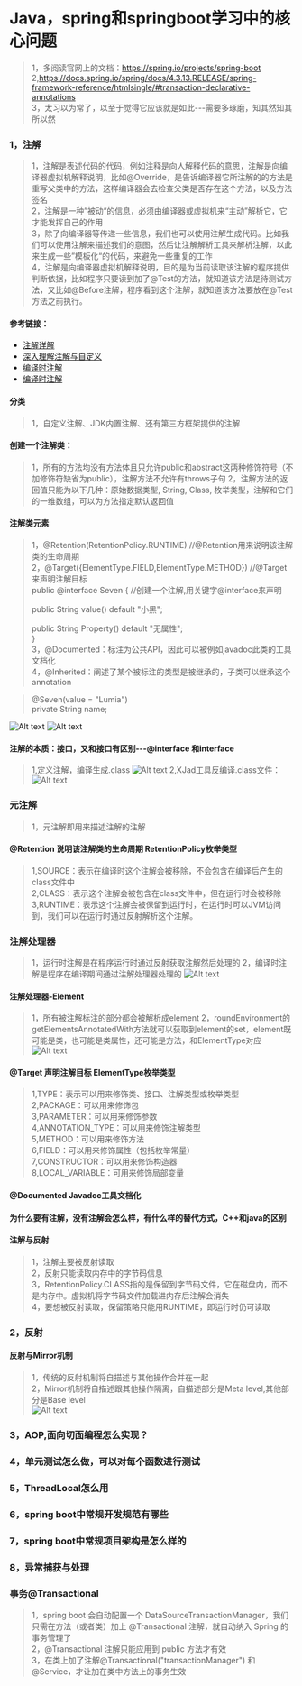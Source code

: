 # Java，spring和springboot学习中的核心问题
>1，多阅读官网上的文档：https://spring.io/projects/spring-boot          
>2,https://docs.spring.io/spring/docs/4.3.13.RELEASE/spring-framework-reference/htmlsingle/#transaction-declarative-annotations                     
>3，太习以为常了，以至于觉得它应该就是如此---需要多琢磨，知其然知其所以然           

### 1，注解
>1，注解是表述代码的代码，例如注释是向人解释代码的意思，注解是向编译器虚拟机解释说明，比如@Override，是告诉编译器它所注解的的方法是重写父类中的方法，这样编译器会去检查父类是否存在这个方法，以及方法签名                  
>2，注解是一种”被动“的信息，必须由编译器或虚拟机来“主动”解析它，它才能发挥自己的作用                                   
>3，除了向编译器等传递一些信息，我们也可以使用注解生成代码。比如我们可以使用注解来描述我们的意图，然后让注解解析工具来解析注解，以此来生成一些”模板化“的代码，来避免一些重复的工作                          
>4，注解是向编译器虚拟机解释说明，目的是为当前读取该注解的程序提供判断依据，比如程序只要读到加了@Test的方法，就知道该方法是待测试方法，又比如@Before注解，程序看到这个注解，就知道该方法要放在@Test方法之前执行。                               

#### 参考链接：
* [注解详解](https://www.zhihu.com/question/47449512) 
* [深入理解注解与自定义](https://www.cnblogs.com/peida/archive/2013/04/24/3036689.html)
* [编译时注解](https://juejin.im/post/5d1c6806f265da1b8608a2a8) 
* [编译时注解](https://blog.csdn.net/fei20121106/article/details/73742537) 


#### 分类
>1，自定义注解、JDK内置注解、还有第三方框架提供的注解

#### 创建一个注解类：
>1，所有的方法均没有方法体且只允许public和abstract这两种修饰符号（不加修饰符缺省为public），注解方法不允许有throws子句 
>2，注解方法的返回值只能为以下几种：原始数据类型, String, Class, 枚举类型，注解和它们的一维数组，可以为方法指定默认返回值          

#### 注解类元素
>1，@Retention(RetentionPolicy.RUNTIME) //@Retention用来说明该注解类的生命周期                 
>2，@Target({ElementType.FIELD,ElementType.METHOD}) //@Target来声明注解目标              
>public @interface Seven { //创建一个注解,用关键字@interface来声明            
>          
>    public String value() default "小黑";            
>            
>    public String Property() default "无属性";          
>}             
>3，@Documented：标注为公共API，因此可以被例如javadoc此类的工具文档化    
>4，@Inherited：阐述了某个被标注的类型是被继承的，子类可以继承这个annotation      

>@Seven(value = "Lumia")         
>private String name;               

![Alt text](./注解引用.jpg "注解引用")
![Alt text](./读取注解.jpg "读取注解")

#### 注解的本质：接口，又和接口有区别---@interface 和interface
>1,定义注解，编译生成.class
![Alt text](./注解的本质-注解定义.jpg "注解的本质-注解定义")
>2,XJad工具反编译.class文件：
![Alt text](./注解的本质-注解的反编译.jpg "注解的本质-注解的反编译")


### 元注解
>1，元注解即用来描述注解的注解

#### @Retention 说明该注解类的生命周期 RetentionPolicy枚举类型
>1,SOURCE：表示在编译时这个注解会被移除，不会包含在编译后产生的class文件中               
>2,CLASS：表示这个注解会被包含在class文件中，但在运行时会被移除            
>3,RUNTIME：表示这个注解会被保留到运行时，在运行时可以JVM访问到，我们可以在运行时通过反射解析这个注解。                   

### 注解处理器
>1，运行时注解是在程序运行时通过反射获取注解然后处理的
>2，编译时注解是程序在编译期间通过注解处理器处理的
![Alt text](./annotation-proccessor.png "注解扫描处理流程")

#### 注解处理器-Element 
>1，所有被注解标注的部分都会被解析成element
>2，roundEnvironment的getElementsAnnotatedWith方法就可以获取到element的set，element既可能是类，也可能是类属性，还可能是方法，和ElementType对应      
![Alt text](./annotation-processor-element.png "注解解析成element")

#### @Target 声明注解目标 ElementType枚举类型
>1,TYPE：表示可以用来修饰类、接口、注解类型或枚举类型             
>2,PACKAGE：可以用来修饰包           
>3,PARAMETER：可以用来修饰参数           
>4,ANNOTATION_TYPE：可以用来修饰注解类型             
>5,METHOD：可以用来修饰方法           
>6,FIELD：可以用来修饰属性（包括枚举常量）           
>7,CONSTRUCTOR：可以用来修饰构造器              
>8,LOCAL_VARIABLE：可用来修饰局部变量               

#### @Documented Javadoc工具文档化



#### 为什么要有注解，没有注解会怎么样，有什么样的替代方式，C++和java的区别




#### 注解与反射
>1，注解主要被反射读取                
>2，反射只能读取内存中的字节码信息           
>3，RetentionPolicy.CLASS指的是保留到字节码文件，它在磁盘内，而不是内存中。虚拟机将字节码文件加载进内存后注解会消失      
>4，要想被反射读取，保留策略只能用RUNTIME，即运行时仍可读取              


### 2，反射

#### 反射与Mirror机制
>1，传统的反射机制将自描述与其他操作合并在一起    
>2，Mirror机制将自描述跟其他操作隔离，自描述部分是Meta level,其他部分是Base level     
![Alt text](./reflect-mirror.png "反射-Mirror机制")

### 3，AOP,面向切面编程怎么实现？

### 4，单元测试怎么做，可以对每个函数进行测试

### 5，ThreadLocal怎么用

### 6，spring boot中常规开发规范有哪些

### 7，spring boot中常规项目架构是怎么样的

### 8，异常捕获与处理

### 事务@Transactional
>1，spring boot 会自动配置一个 DataSourceTransactionManager，我们只需在方法（或者类）加上 @Transactional 注解，就自动纳入 Spring 的事务管理了     
>2，@Transactional 注解只能应用到 public 方法才有效         
>3，在类上加了注解@Transactional("transactionManager") 和@Service，才让加在类中方法上的事务生效       






